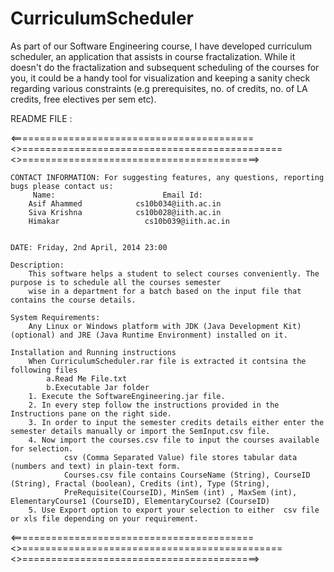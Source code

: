# CurriculumScheduler
As part of our Software Engineering course, I have developed curriculum scheduler, an application that assists in course fractalization. While it doesn't do the fractalization and subsequent scheduling of the courses for you, it could be a handy tool for  visualization and keeping a sanity check regarding various constraints (e.g prerequisites, no. of  credits, no. of LA credits, free electives per sem etc).

README FILE :
	
 <==========================================<>=============================================<>=========================================>
	
	CONTACT INFORMATION: For suggesting features, any questions, reporting bugs please contact us:
		 Name:					      Email Id:
		Asif Ahammed			cs10b034@iith.ac.in
		Siva Krishna			cs10b028@iith.ac.in
		Himakar					  cs10b039@iith.ac.in
		
	
	DATE: Friday, 2nd April, 2014 23:00
	
	Description:
		This software helps a student to select courses conveniently. The purpose is to schedule all the courses semester
		wise in a department for a batch based on the input file that contains the course details.
		
	System Requirements:
		Any Linux or Windows platform with JDK (Java Development Kit) (optional) and JRE (Java Runtime Environment) installed on it.
		
	Installation and Running instructions
		When CurriculumScheduler.rar file is extracted it contsina the following files
			a.Read Me File.txt
			b.Executable Jar folder
		1. Execute the SoftwareEngineering.jar file.
		2. In every step follow the instructions provided in the Instructions pane on the right side.
		3. In order to input the semester credits details either enter the semester details manually or import the SemInput.csv file.
		4. Now import the courses.csv file to input the courses available for selection.
				csv (Comma Separated Value) file stores tabular data (numbers and text) in plain-text form. 
				Courses.csv file contains CourseName (String), CourseID (String), Fractal (boolean), Credits (int), Type (String),
				PreRequisite(CourseID), MinSem (int) , MaxSem (int), ElementaryCourse1 (CourseID), ElementaryCourse2 (CourseID)				
		5. Use Export option to export your selection to either  csv file or xls file depending on your requirement.
		
 <==========================================<>=============================================<>=========================================>
